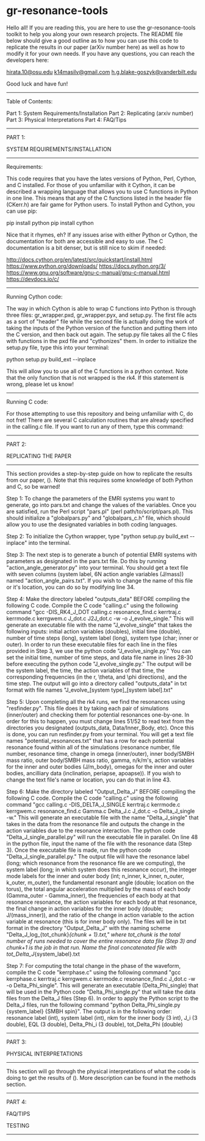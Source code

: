 
# gr-resonance-tools

Hello all! If you are reading this, you are here to use the gr-resonance-tools toolkit to help you along your own research projects. The README file below should give a good outline as to how you can use this code to replicate the results in our paper (arXiv number here) as well as how to modify it for your own needs. If you have any questions, you can reach the developers here:

hirata.10@osu.edu
k14masilv@gmail.com
h.g.blake-goszyk@vanderbilt.edu

Good luck and have fun!

________________________________________________________________________________________________________

Table of Contents:

Part 1: System Requirements/Installation
Part 2: Replicating (arxiv number)
Part 3: Physical Interpretations
Part 4: FAQ/Tips

________________________________________________________________________________________________________

PART 1:

SYSTEM REQUIREMENTS/INSTALLATION

***************************************************
Requirements:

This code requires that you have the lates versions of Python, Perl, Cython, and C installed. For those of you unfamiliar with it Cython, it can be described a wrapping language that allows you to use C functions in Python in one line. This means that any of the C functions listed in the header file (CKerr.h) are fair game for Python users. To install Python and Cython, you can use pip:

pip install python
pip install cython

Nice that it rhymes, eh? If any issues arise with either Python or Cython, the documentation for both are accessible and easy to use. The C documentation is a bit denser, but is still nice to skim if needed:

http://docs.cython.org/en/latest/src/quickstart/install.html
https://www.python.org/downloads/
https://docs.python.org/3/
https://www.gnu.org/software/gnu-c-manual/gnu-c-manual.html
https://devdocs.io/c/


***************************************************
Running Cython code:

The way in which Cython is able to wrap C functions into Python is through three files: gr_wrapper.pxd, gr_wrapper.pyx, and setup.py. The first file acts as a sort of "header" file while the second file is actually doing the work of taking the inputs of the Python version of the function and putting them into the C version, and then back out again. The setup.py file takes all the C files with functions in the pxd file and "cythonizes" them. In order to initialize the setup.py file, type this into your terminal:

python setup.py build_ext --inplace

This will allow you to use all of the C functions in a python context. Note that the only function that is not wrapped is the rk4. If this statement is wrong, please let us know!


***************************************************
Running C code:

For those attempting to use this repository and being unfamiliar with C, do not fret! There are several C calculation routines that are already specified in the calling.c file. If you want to run any of them, type this command:





________________________________________________________________________________________________________

PART 2:

REPLICATING THE PAPER

***************************************************

This section provides a step-by-step guide on how to replicate the results from our paper, (). Note that this requires some knowledge of both Python and C, so be warned!

Step 1: To change the parameters of the EMRI systems you want to generate, go into pars.txt and change the values of the variables. Once you are satisfied, run the Perl script "pars.pl" (perl path/to/script/pars.pl). This should initialize a "globalpars.py" and "globalpars_c.h" file, which should allow you to use the designated variables in both coding languages.

Step 2: To initialize the Cython wrapper, type "python setup.py build_ext --inplace" into the terminal.

Step 3: The next step is to generate a bunch of potential EMRI systems with parameters as designated in the pars.txt file. Do this by running "action_angle_generator.py" into your terminal. You should get a text file with seven columns (system label, 6N action angle variables (J/mass)) named "action_angle_pairs.txt". If you wish to change the name of this file or it's location, you can do so by modifying line 34.

Step 4: Make the directory labeled "outputs_data" BEFORE compiling the following C code. Compile the C code "calling.c" using the following command "gcc -DIS_RK4_J_DOT calling.c resonance_find.c kerrtraj.c kerrmode.c kerrgwem.c J_dot.c J2J_dot.c -w -o J_evolve_single." This will generate an executable file with the name "J_evolve_single" that takes the following inputs: initial action variables (doubles), initial time (double), number of time steps (long), system label (long), system type (char; inner or outer). In order to run these executable files for each line in the files provided in Step 3, we use the python code "J_evolve_single.py." You can set the initial time, number of time steps, and data file name in lines 28-30 before executing the python code "J_evolve_single.py." The output will be the system label, the time, the action variables of that time, the corresponding frequencies (in the r, \theta, and \phi directions), and the time step. The output will go into a directory called "outputs_data" in txt format with file names "J_evolve_[system type]_[system label].txt"

Step 5: Upon completing all the rk4 runs, we find the resonances using "resfinder.py". This file does it by taking each pair of simulations (inner/outer) and checking them for potential resonances one-by-one. In order for this to happen, you must change lines 51/52 to read text from the directories you designated (outputs_data, Data/Inner_Body, etc). Once this is done, you can run resfinder.py from your terminal. You will get a text file names "potential_resonances.txt" that has a row for each potential resonance found within all of the simulations (resonance number, file number, resonance time, change in omega (inner/outer), inner body/SMBH mass ratio, outer body/SMBH mass ratio, gamma, n/k/m's, action variables for the inner and outer bodies (J/m_body), omegas for the inner and outer bodies, ancilliary data (inclination, periapse, apoapse)). If you wish to change the text file's name or location, you can do that in line 43.

Step 6: Make the directory labeled "Output_Delta_J" BEFORE compiling the following C code. Compile the C code "calling.c" using the following command "gcc calling.c -DIS_DELTA_J_SINGLE kerrtraj.c kerrmode.c kerrgwem.c resonance_find.c Gamma.c Delta_J.c J_dot.c -o Delta_J_single -w." This will generate an executable file with the name "Delta_J_single" that takes in the data from the resonance file and outputs the change in the action variables due to the resonance interaction. The python code "Delta_J_single_parallel.py" will run the executable file in parallel. On line 48 in the python file, input the name of the file with the resonance data (Step 3). Once the executable file is made, run the python code "Delta_J_single_parallel.py." The output file will have the resonance label (long; which resonance from the resonance file are we computing), the system label (long; in which system does this resonance occur), the integer mode labels for the inner and outer body (int; n_inner, k_inner, n_outer, k_outer, m_outer), the fundamental resonant angle (double; location on the torus), the total angular acceleration multiplied by the mass of each body (Gamma_outer - Gamma_inner), the frequencies of each body at that resonance resonance, the action variables for each body at that resonance, the final change in action variables for the inner body (double; J/(mass_inner)), and the ratio of the change in action variable to the action variable at resonance (this is for inner body only). The files will be in txt format in the directory "Output_Delta_J" with the naming scheme "Delta_J_log_{tot_chunk}_{chunk + 1}.txt," where tot_chunk is the total number of runs needed to cover the entire resonance data file (Step 3) and chunk+1 is the job in that run. Name the final concatenated file with tot_Delta_J_{system_label}.txt

Step 7: For computing the total change in the phase of the waveform, compile the C code "kerrphase.c" using the following command "gcc kerrphase.c kerrtraj.c kerrgwem.c kerrmode.c resonance_find.c J_dot.c -w -o Delta_Phi_single". This will generate an executable (Delta_Phi_single) that will be used in the Python code "Delta_Phi_single.py" that will take the data files from the Delta_J files (Step 6). In order to apply the Python script to the Delta_J files, run the following command "python Delta_Phi_single.py {system_label} {SMBH spin}". The output is in the following order: resonance label (int), system label (int), nkm for the inner body (3 int), J_i (3 double), EQL (3 double), Delta_Phi_i (3 double), tot_Delta_Phi (double)



________________________________________________________________________________________________________

PART 3:

PHYSICAL INTERPRETATIONS

***************************************************

This section will go through the physical interpretations of what the code is doing to get the results of (). More description can be found in the methods section.





________________________________________________________________________________________________________

PART 4:

FAQ/TIPS

TESTING

***************************************************